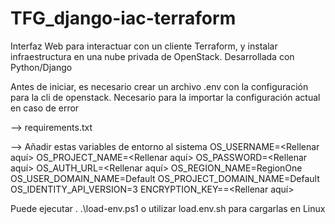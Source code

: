 # TFG_django-iac-terraform
Interfaz Web para interactuar con un cliente Terraform, y instalar infraestructura en una nube privada de OpenStack. Desarrollada con Python/Django

Antes de iniciar, es necesario crear un archivo .env con la configuración para la cli de openstack. Necesario para la importar la configuración actual en caso de error

--> requirements.txt

--> Añadir estas variables de entorno al sistema
OS_USERNAME=<Rellenar aquí>
OS_PROJECT_NAME=<Rellenar aquí>
OS_PASSWORD=<Rellenar aquí>
OS_AUTH_URL=<Rellenar aquí>
OS_REGION_NAME=RegionOne
OS_USER_DOMAIN_NAME=Default
OS_PROJECT_DOMAIN_NAME=Default
OS_IDENTITY_API_VERSION=3 
ENCRYPTION_KEY==<Rellenar aquí>


Puede ejecutar   . .\load-env.ps1  o utilizar load.env.sh para cargarlas en Linux                            
